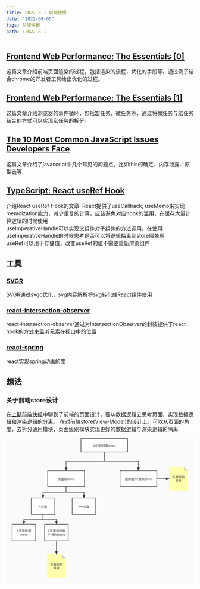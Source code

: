 ```yaml
---
title: 2022-8-1-前端快报
date: "2022-08-05"  
tags: 前端快报
path: /2022-8-1
---
```



## [Frontend Web Performance: The Essentials [0]](https://medium.com/@matthew.costello/frontend-web-performance-the-essentials-0-61fea500b180)   
这篇文章介绍前端页面渲染的过程，包括渲染的流程，优化的手段等。通过例子结合chrome的开发者工具给出优化的过程。

## [Frontend Web Performance: The Essentials [1]](https://medium.com/@matthew.costello/frontend-web-performance-the-essentials-1-cb6513e1c3a1)  
这篇文章介绍浏览器的事件循环，包括宏任务，微任务等，通过将微任务与宏任务结合的方式可以实现宏任务的拆分。

## [The 10 Most Common JavaScript Issues Developers Face](https://www.toptal.com/javascript/10-most-common-javascript-mistakes)    
这篇文章介绍了javascript中几个常见的问题点。比如this的确定、内存泄露、原型链等.

## [TypeScript: React useRef Hook](https://www.robinwieruch.de/typescript-react-useref/)  
介绍React useRef Hook的文章.
React提供了useCallback, useMemo来实现memoization能力，减少重复的计算。应该避免对应hook的滥用，在缓存大量计算逻辑的时候使用  
useImperativeHandle可以实现父组件对子组件的方法调用。在使用useImperativeHandle的时候思考是否可以将逻辑抽离到store层处理  
useRef可以用于存储值，改变useRef的值不需要重新渲染组件

## 工具 

### [SVGR](https://react-svgr.com/docs/what-is-svgr/)  
SVGR通过svgo优化，svg内容解析将svg转化成React组件使用

### [react-intersection-observer](https://github.com/thebuilder/react-intersection-observer)  
react-intersection-observer通过对IntersectionObserver的封装提供了react hook的方式来监听元素在视口中的位置

### [react-spring](https://github.com/pmndrs/react-spring)    
react实现spring动画的库

## 想法

### 关于前端store设计  
在[上期前端快报](https://icantunderstand.cn/2022-7-1)中聊到了前端的页面设计，要从数据逻辑去思考页面，实现数据逻辑和渲染逻辑的分离。
在对前端store(View-Model)的设计上，可以从页面的角度，去拆分通用模块，页面级别模块实现更好的数据逻辑与渲染逻辑的隔离.  
![store设计](../weekyReort22/storeDesign.png) 
